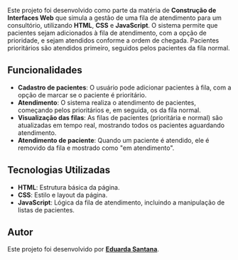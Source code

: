 Este projeto foi desenvolvido como parte da matéria de **Construção de Interfaces Web** que simula a gestão de uma fila de atendimento para um consultório, utilizando **HTML**, **CSS** e **JavaScript**. O sistema permite que pacientes sejam adicionados à fila de atendimento, com a opção de prioridade, e sejam atendidos conforme a ordem de chegada. Pacientes prioritários são atendidos primeiro, seguidos pelos pacientes da fila normal.

## Funcionalidades

- **Cadastro de pacientes**: O usuário pode adicionar pacientes à fila, com a opção de marcar se o paciente é prioritário.
- **Atendimento**: O sistema realiza o atendimento de pacientes, começando pelos prioritários e, em seguida, os da fila normal.
- **Visualização das filas**: As filas de pacientes (prioritária e normal) são atualizadas em tempo real, mostrando todos os pacientes aguardando atendimento.
- **Atendimento de paciente**: Quando um paciente é atendido, ele é removido da fila e mostrado como "em atendimento".

## Tecnologias Utilizadas

- **HTML**: Estrutura básica da página.
- **CSS**: Estilo e layout da página.
- **JavaScript**: Lógica da fila de atendimento, incluindo a manipulação de listas de pacientes.

## Autor

Este projeto foi desenvolvido por **[Eduarda Santana](https://github.com/EduardaSanttana)**.
